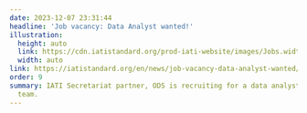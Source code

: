 ```yaml
---
date: 2023-12-07 23:31:44
headline: 'Job vacancy: Data Analyst wanted!'
illustration:
  height: auto
  link: https://cdn.iatistandard.org/prod-iati-website/images/Jobs.width-260.format-webp.webp
  width: auto
link: https://iatistandard.org/en/news/job-vacancy-data-analyst-wanted/
order: 9
summary: IATI Secretariat partner, ODS is recruiting for a data analyst to join our
  team.
---
```

